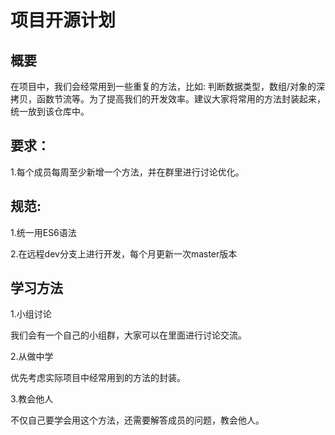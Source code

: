 # 项目开源计划
## 概要
在项目中，我们会经常用到一些重复的方法，比如: 判断数据类型，数组/对象的深拷贝，函数节流等。为了提高我们的开发效率。建议大家将常用的方法封装起来，统一放到该仓库中。
## 要求：
1.每个成员每周至少新增一个方法，并在群里进行讨论优化。

## 规范:
1.统一用ES6语法

2.在远程dev分支上进行开发，每个月更新一次master版本

## 学习方法
1.小组讨论

我们会有一个自己的小组群，大家可以在里面进行讨论交流。

2.从做中学

优先考虑实际项目中经常用到的方法的封装。

3.教会他人

不仅自己要学会用这个方法，还需要解答成员的问题，教会他人。
